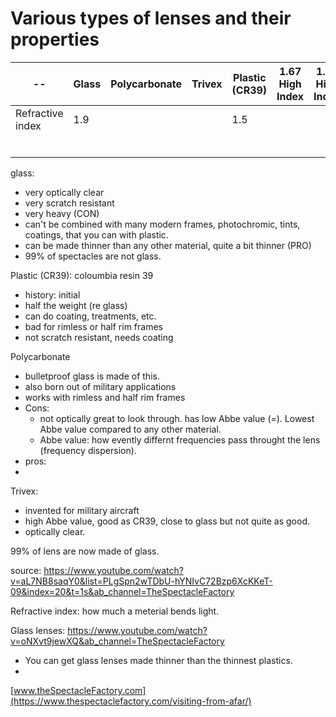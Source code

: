 # Various types of lenses and their properties

| --              | Glass   | Polycarbonate | Trivex | Plastic (CR39) | 1.67 High Index | 1.74 High Index | 
|--|--|--|--|--|--|--| 
| Refractive index| 1.9     |               |        | 1.5               |                 |                 | 
|  |  |  |  |  |  |  | 
|  |  |  |  |  |  |  | 
|  |  |  |  |  |  |  | 
|  |  |  |  |  |  |  | 
|  |  |  |  |  |  |  | 
|  |  |  |  |  |  |  | 


glass:
- very optically clear
- very scratch resistant
- very heavy (CON)
- can't be combined with many modern frames, photochromic, tints, coatings, that you can with plastic.
- can be made thinner than any other material, quite a bit thinner (PRO)
- 99% of spectacles are not glass. 


Plastic (CR39): coloumbia resin 39
- history: initial
- half the weight (re glass)
- can do coating, treatments, etc.
- bad for rimless or half rim frames
- not scratch resistant, needs coating


Polycarbonate
- bulletproof glass is made of this. 
- also born out of military applications
- works with rimless and half rim frames
- Cons:
  - not optically great to look through. has low Abbe value (=). Lowest Abbe value compared to any other material.
  - Abbe value: how evently differnt frequencies pass throught the lens (frequency dispersion).    
- pros:
- 


Trivex:
- invented for military aircraft 
- high Abbe value, good as CR39, close to glass but not quite as good.
- optically clear.


99% of lens are now made of glass. 

source: https://www.youtube.com/watch?v=aL7NB8saqY0&list=PLgSpn2wTDbU-hYNIvC72Bzp6XcKKeT-09&index=20&t=1s&ab_channel=TheSpectacleFactory




Refractive index: how much a meterial bends light. 




Glass lenses: https://www.youtube.com/watch?v=oNXvt9jewXQ&ab_channel=TheSpectacleFactory
- You can get glass lenses made thinner than the thinnest plastics. 
- 

[www.theSpectacleFactory.com](https://www.thespectaclefactory.com/visiting-from-afar/)

